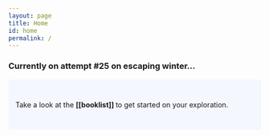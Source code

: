 ```yaml
---
layout: page
title: Home
id: home
permalink: /
---
```


### Currently on attempt #25 on escaping winter...

<p style="padding: 3em 1em; background: #f5f7ff; border-radius: 4px;">
  Take a look at the <span style="font-weight: bold"> [[booklist]] </span> to get started on your exploration.
</p>


<style>
  .wrapper {
    max-width: 46em;
  }
</style>
